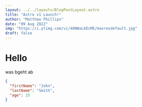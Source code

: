 ```yaml
---
layout: ../../layouts/BlogPostLayout.astro
title: "Astro v1 Launch!"
author: "Matthew Phillips"
date: "09 Aug 2022"
img: "https://i.ytimg.com/vi/48NWaLkDcME/maxresdefault.jpg"
draft: false
---
```


# Hello

was bgeht ab

```json
{
  "firstName": "John",
  "lastName": "Smith",
  "age": 25
}
```